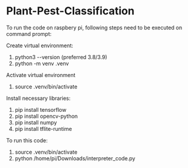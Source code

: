 # Plant-Pest-Classification
To run the code on raspbery pi, following steps need to be executed on command prompt: 

Create virtual environment:
1. python3 --version (preferred 3.8/3.9)
2. python -m venv .venv

Activate virtual environment
1. source .venv/bin/activate
   
Install necessary libraries:
1. pip install tensorflow
2. pip install opencv-python
3. pip install numpy
4. pip install tflite-runtime


To run this code:
1. source .venv/bin/activate
2. python /home/pi/Downloads/interpreter_code.py



